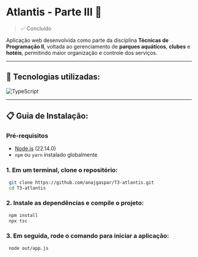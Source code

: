 # Atlantis - Parte III 🐬
>✅ Concluído

Aplicação web desenvolvida como parte da disciplina **Técnicas de Programação II**, voltada ao gerenciamento de **parques aquáticos**, **clubes** e **hotéis**, permitindo maior organização e controle dos serviços.

---

## 🔧 Tecnologias utilizadas:

![TypeScript](https://img.shields.io/badge/typescript-%23007ACC.svg?style=for-the-badge&logo=typescript&logoColor=white)

---

## 📋 Guia de Instalação:

### Pré-requisitos
- [Node.js](https://nodejs.org/) (22.14.0)
- `npm` ou `yarn` instalado globalmente

### 1. Em um terminal, clone o repositório:

```bash
 git clone https://github.com/anajgaspar/T3-atlantis.git
 cd T3-atlantis
  ```
  
### 2. Instale as dependências e compile o projeto:

```bash
 npm install
 npx tsc
```

### 3. Em seguida, rode o comando para iniciar a aplicação:

```bash
 node out/app.js
```
